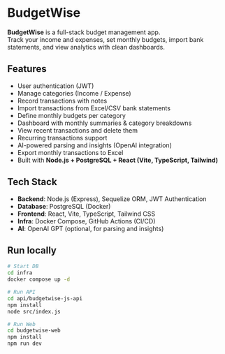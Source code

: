 # BudgetWise

**BudgetWise** is a full-stack budget management app.  
Track your income and expenses, set monthly budgets, import bank statements, and view analytics with clean dashboards.

## Features
- User authentication (JWT)
- Manage categories (Income / Expense)
- Record transactions with notes
- Import transactions from Excel/CSV bank statements
- Define monthly budgets per category
- Dashboard with monthly summaries & category breakdowns
- View recent transactions and delete them
- Recurring transactions support
- AI-powered parsing and insights (OpenAI integration)
- Export monthly transactions to Excel
- Built with **Node.js + PostgreSQL + React (Vite, TypeScript, Tailwind)**

## Tech Stack
- **Backend**: Node.js (Express), Sequelize ORM, JWT Authentication
- **Database**: PostgreSQL (Docker)
- **Frontend**: React, Vite, TypeScript, Tailwind CSS
- **Infra**: Docker Compose, GitHub Actions (CI/CD)
- **AI**: OpenAI GPT (optional, for parsing and insights)

## Run locally

```bash
# Start DB
cd infra
docker compose up -d

# Run API
cd api/budgetwise-js-api
npm install
node src/index.js

# Run Web
cd budgetwise-web
npm install
npm run dev